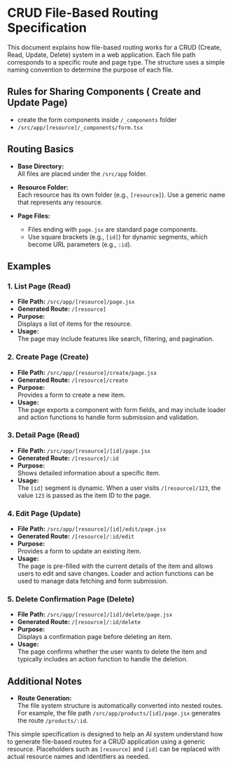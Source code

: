 # CRUD File-Based Routing Specification

This document explains how file-based routing works for a CRUD (Create, Read, Update, Delete) system in a web application. Each file path corresponds to a specific route and page type. The structure uses a simple naming convention to determine the purpose of each file.

## Rules for Sharing Components ( Create and Update Page)

- create the form components inside `/_components` folder
- `/src/app/[resource]/_components/form.tsx`

## Routing Basics

- **Base Directory:**  
  All files are placed under the `/src/app` folder.

- **Resource Folder:**  
  Each resource has its own folder (e.g., `[resource]`). Use a generic name that represents any resource.

- **Page Files:**
  - Files ending with `page.jsx` are standard page components.
  - Use square brackets (e.g., `[id]`) for dynamic segments, which become URL parameters (e.g., `:id`).

## Examples

### 1. List Page (Read)

- **File Path:** `/src/app/[resource]/page.jsx`
- **Generated Route:** `/[resource]`
- **Purpose:**  
  Displays a list of items for the resource.
- **Usage:**  
  The page may include features like search, filtering, and pagination.

### 2. Create Page (Create)

- **File Path:** `/src/app/[resource]/create/page.jsx`
- **Generated Route:** `/[resource]/create`
- **Purpose:**  
  Provides a form to create a new item.
- **Usage:**  
  The page exports a component with form fields, and may include loader and action functions to handle form submission and validation.

### 3. Detail Page (Read)

- **File Path:** `/src/app/[resource]/[id]/page.jsx`
- **Generated Route:** `/[resource]/:id`
- **Purpose:**  
  Shows detailed information about a specific item.
- **Usage:**  
  The `[id]` segment is dynamic. When a user visits `/[resource]/123`, the value `123` is passed as the item ID to the page.

### 4. Edit Page (Update)

- **File Path:** `/src/app/[resource]/[id]/edit/page.jsx`
- **Generated Route:** `/[resource]/:id/edit`
- **Purpose:**  
  Provides a form to update an existing item.
- **Usage:**  
  The page is pre-filled with the current details of the item and allows users to edit and save changes. Loader and action functions can be used to manage data fetching and form submission.

### 5. Delete Confirmation Page (Delete)

- **File Path:** `/src/app/[resource]/[id]/delete/page.jsx`
- **Generated Route:** `/[resource]/:id/delete`
- **Purpose:**  
  Displays a confirmation page before deleting an item.
- **Usage:**  
  The page confirms whether the user wants to delete the item and typically includes an action function to handle the deletion.

## Additional Notes

- **Route Generation:**  
  The file system structure is automatically converted into nested routes. For example, the file path `/src/app/products/[id]/page.jsx` generates the route `/products/:id`.

This simple specification is designed to help an AI system understand how to generate file-based routes for a CRUD application using a generic resource. Placeholders such as `[resource]` and `[id]` can be replaced with actual resource names and identifiers as needed.
